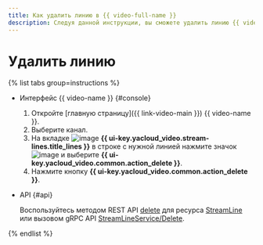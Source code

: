 ```yaml
---
title: Как удалить линию в {{ video-full-name }}
description: Следуя данной инструкции, вы сможете удалить линию {{ video-full-name }}.
---
```


# Удалить линию

{% list tabs group=instructions %}

- Интерфейс {{ video-name }} {#console}

  1. Откройте [главную страницу]({{ link-video-main }}) {{ video-name }}.
  1. Выберите канал.
  1. На вкладке ![image](../../../_assets/console-icons/branches-right-arrow-right.svg) **{{ ui-key.yacloud_video.stream-lines.title_lines }}** в строке с нужной линией нажмите значок ![image](../../../_assets/console-icons/ellipsis.svg) и выберите **{{ ui-key.yacloud_video.common.action_delete }}**.
  1. Нажмите кнопку **{{ ui-key.yacloud_video.common.action_delete }}**.

- API {#api}

  Воспользуйтесь методом REST API [delete](../../api-ref/StreamLine/delete.md) для ресурса [StreamLine](../../api-ref/StreamLine/index.md) или вызовом gRPC API [StreamLineService/Delete](../../api-ref/grpc/stream_line_service.md#Delete).

{% endlist %}